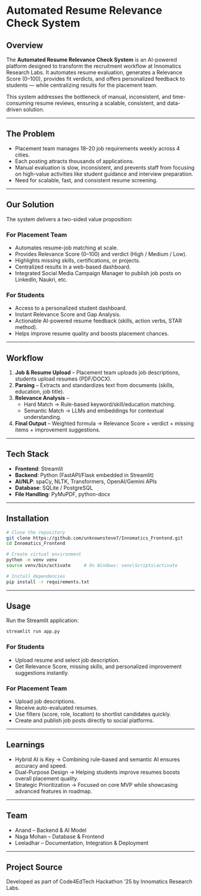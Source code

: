 # Automated Resume Relevance Check System  

## Overview  
The **Automated Resume Relevance Check System** is an AI-powered platform designed to transform the recruitment workflow at Innomatics Research Labs. It automates resume evaluation, generates a Relevance Score (0–100), provides fit verdicts, and offers personalized feedback to students — while centralizing results for the placement team.  

This system addresses the bottleneck of manual, inconsistent, and time-consuming resume reviews, ensuring a scalable, consistent, and data-driven solution.  

---

## The Problem  
- Placement team manages 18–20 job requirements weekly across 4 cities.  
- Each posting attracts thousands of applications.  
- Manual evaluation is slow, inconsistent, and prevents staff from focusing on high-value activities like student guidance and interview preparation.  
- Need for scalable, fast, and consistent resume screening.  

---

## Our Solution  
The system delivers a two-sided value proposition:  

### For Placement Team  
- Automates resume-job matching at scale.  
- Provides Relevance Score (0–100) and verdict (High / Medium / Low).  
- Highlights missing skills, certifications, or projects.  
- Centralized results in a web-based dashboard.  
- Integrated Social Media Campaign Manager to publish job posts on LinkedIn, Naukri, etc.  

### For Students  
- Access to a personalized student dashboard.  
- Instant Relevance Score and Gap Analysis.  
- Actionable AI-powered resume feedback (skills, action verbs, STAR method).  
- Helps improve resume quality and boosts placement chances.  

---

## Workflow  
1. **Job & Resume Upload** – Placement team uploads job descriptions, students upload resumes (PDF/DOCX).  
2. **Parsing** – Extracts and standardizes text from documents (skills, education, job title).  
3. **Relevance Analysis** –  
   - Hard Match → Rule-based keyword/skill/education matching.  
   - Semantic Match → LLMs and embeddings for contextual understanding.  
4. **Final Output** – Weighted formula → Relevance Score + verdict + missing items + improvement suggestions.  

---

## Tech Stack  
- **Frontend**: Streamlit  
- **Backend**: Python (FastAPI/Flask embedded in Streamlit)  
- **AI/NLP**: spaCy, NLTK, Transformers, OpenAI/Gemini APIs  
- **Database**: SQLite / PostgreSQL  
- **File Handling**: PyMuPDF, python-docx  

---

## Installation  

```bash
# Clone the repository
git clone https://github.com/unknownsteve7/Innomatics_Frontend.git
cd Innomatics_Frontend

# Create virtual environment
python -m venv venv
source venv/bin/activate     # On Windows: venv\Scripts\activate

# Install dependencies
pip install -r requirements.txt
```

---

## Usage  

Run the Streamlit application:  

```bash
streamlit run app.py
```

### For Students  
- Upload resume and select job description.  
- Get Relevance Score, missing skills, and personalized improvement suggestions instantly.  

### For Placement Team  
- Upload job descriptions.  
- Receive auto-evaluated resumes.  
- Use filters (score, role, location) to shortlist candidates quickly.  
- Create and publish job posts directly to social platforms.  

---

## Learnings  
- Hybrid AI is Key → Combining rule-based and semantic AI ensures accuracy and speed.  
- Dual-Purpose Design → Helping students improve resumes boosts overall placement quality.  
- Strategic Prioritization → Focused on core MVP while showcasing advanced features in roadmap.  

---

## Team  
- Anand – Backend & AI Model  
- Naga Mohan – Database & Frontend  
- Leeladhar – Documentation, Integration & Deployment  

---

## Project Source  
Developed as part of Code4EdTech Hackathon ’25 by Innomatics Research Labs.  
